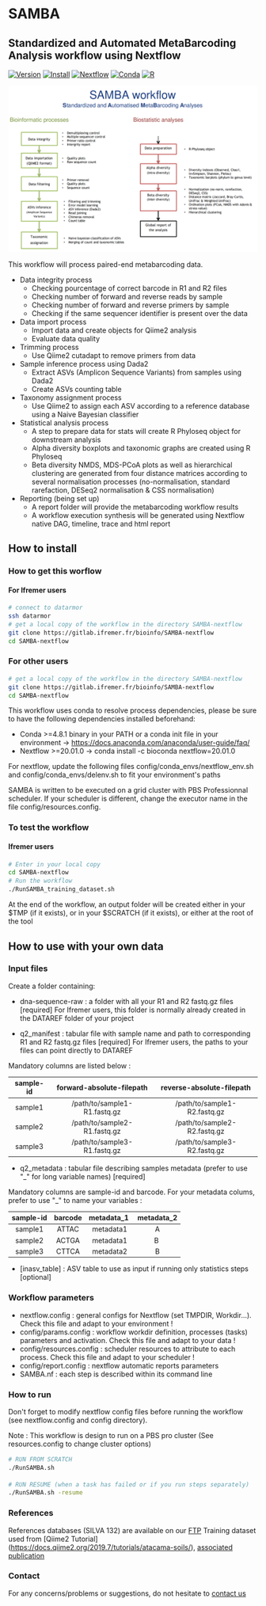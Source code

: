 # SAMBA
## Standardized and Automated MetaBarcoding Analysis workflow using Nextflow

[![Version](https://img.shields.io/badge/version-beta-red.svg)]()
[![Install](https://img.shields.io/badge/install-SeBiMER_gitlab-brightgreen.svg)](https://gitlab.ifremer.fr/bioinfo/SAMBA-nextflow)
[![Nextflow](https://img.shields.io/badge/nextflow-%E2%89%A520.01.0-blue.svg)](https://www.nextflow.io/)
[![Conda](https://img.shields.io/badge/conda-%E2%89%A54.8.1-blue.svg)](https://docs.conda.io/en/latest/)
[![R](https://img.shields.io/badge/r_version-%E2%89%A53.6.1-blue.svg)](https://www.r-project.org/)

![SAMBA Workflow](./SAMBA_schemaEN.png)

This workflow will process paired-end metabarcoding data. 

* Data integrity process 
    * Checking pourcentage of correct barcode in R1 and R2 files 
    * Checking number of forward and reverse reads by sample
    * Checking number of forward and reverse primers by sample
    * Checking if the same sequencer identifier is present over the data
* Data import process
    * Import data and create objects for Qiime2 analysis
    * Evaluate data quality
* Trimming process
    * Use Qiime2 cutadapt to remove primers from data
* Sample inference process using Dada2
    * Extract ASVs (Amplicon Sequence Variants) from samples using Dada2
    * Create ASVs counting table
* Taxonomy assignment process
    * Use Qiime2 to assign each ASV according to a reference database using a Naive Bayesian classifier
* Statistical analysis process
    * A step to prepare data for stats will create R Phyloseq object for downstream analysis
    * Alpha diversity boxplots and taxonomic graphs are created using R Phyloseq
    * Beta diversity NMDS, MDS-PCoA plots as well as hierarchical clustering are generated from four distance matrices according to several normalisation processes (no-normalisation, standard rarefaction, DESeq2 normalisation & CSS normalisation)
* Reporting (being set up)
    * A report folder will provide the metabarcoding workflow results
    * A workflow execution synthesis will be generated using Nextflow native DAG, timeline, trace and html report

## How to install

### How to get this worflow
#### For Ifremer users
```bash
# connect to datarmor
ssh datarmor
# get a local copy of the workflow in the directory SAMBA-nextflow
git clone https://gitlab.ifremer.fr/bioinfo/SAMBA-nextflow
cd SAMBA-nextflow
```

### For other users
```bash
# get a local copy of the workflow in the directory SAMBA-nextflow
git clone https://gitlab.ifremer.fr/bioinfo/SAMBA-nextflow
cd SAMBA-nextflow
```
This workflow uses conda to resolve process dependencies, please be sure to have the following dependencies installed beforehand:
- Conda >=4.8.1 binary in your PATH or a conda init file in your environment -> https://docs.anaconda.com/anaconda/user-guide/faq/
- Nextflow >=20.01.0 -> conda install -c bioconda nextflow=20.01.0

For nextflow, update the following files config/conda_envs/nextflow_env.sh and config/conda_envs/delenv.sh to fit your environment's paths

SAMBA is written to be executed on a grid cluster with PBS Professionnal scheduler. If your scheduler is different, change the executor name in the file config/resources.config.

### To test the workflow
#### Ifremer users
```bash
# Enter in your local copy
cd SAMBA-nextflow
# Run the workflow
./RunSAMBA_training_dataset.sh 
```
At the end of the workflow, an output folder will be created either in your $TMP (if it exists), or in your $SCRATCH (if it exists), or either at the root of the tool

## How to use with your own data

### Input files

Create a folder containing:

* dna-sequence-raw : a folder with all your R1 and R2 fastq.gz files [required] 
For Ifremer users, this folder is normally already created in the DATAREF folder of your project

* q2\_manifest : tabular file with sample name and path to corresponding R1 and R2 fastq.gz files [required]
For Ifremer users, the paths to your files can point directly to DATAREF

Mandatory columns are listed below :

sample-id | forward-absolute-filepath | reverse-absolute-filepath 
:---: | :---: | :---:
sample1 | /path/to/sample1-R1.fastq.gz | /path/to/sample1-R2.fastq.gz
sample2 | /path/to/sample2-R1.fastq.gz | /path/to/sample2-R2.fastq.gz
sample3 | /path/to/sample3-R1.fastq.gz | /path/to/sample3-R2.fastq.gz

* q2\_metadata : tabular file describing samples metadata (prefer to use "\_" for long variable names) [required]

Mandatory columns are sample-id and barcode. For your metadata colums, prefer to use "\_" to name your variables :

sample-id | barcode | metadata\_1 | metadata\_2
:---: | :---: | :---: | :---:
sample1 | ATTAC | metadata1 | A
sample2 | ACTGA | metadata1 | B
sample3 | CTTCA | metadata2 | B

* [inasv\_table] : ASV table to use as input if running only statistics steps [optional]

### Workflow parameters

* nextflow.config : general configs for Nextflow (set TMPDIR, Workdir...). Check this file and adapt to your environment !
* config/params.config : workflow workdir definition, processes (tasks) parameters and activation. Check this file and adapt to your data !
* config/resources.config : scheduler resources to attribute to each process. Check this file and adapt to your scheduler !
* config/report.config : nextflow automatic reports parameters 
* SAMBA.nf : each step is described within its command line

### How to run
Don't forget to modify nextflow config files before running the workflow (see nextflow.config and config directory).

Note : This workflow is design to run on a PBS pro cluster (See resources.config to change cluster options)

```bash
# RUN FROM SCRATCH
./RunSAMBA.sh

# RUN RESUME (when a task has failed or if you run steps separately)
./RunSAMBA.sh -resume
```

### References 

References databases (SILVA 132) are available on our [FTP](ftp://ftp.ifremer.fr/ifremer/dataref/bioinfo/sebimer/sequence-set/qiime2/2019.07/)
Training dataset used from [Qiime2 Tutorial] (https://docs.qiime2.org/2019.7/tutorials/atacama-soils/), [associated publication](https://msystems.asm.org/content/2/3/e00195-16)

### Contact

For any concerns/problems or suggestions, do not hesitate to [contact us](samba-sebimer@ifremer.fr)
